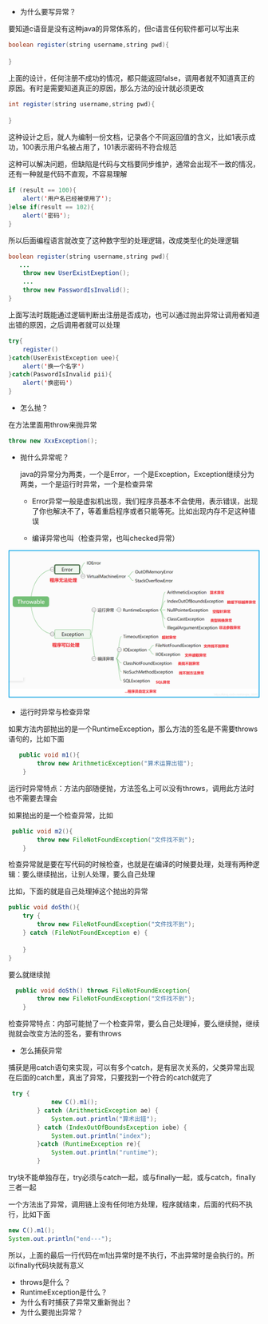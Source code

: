 - 为什么要写异常？

要知道c语音是没有这种java的异常体系的，但c语言任何软件都可以写出来

```java
boolean register(string username,string pwd){
    
}
```

上面的设计，任何注册不成功的情况，都只能返回false，调用者就不知道真正的原因。有时是需要知道真正的原因，那么方法的设计就必须更改

```java
int register(string username,string pwd){
    
}
```

这种设计之后，就人为编制一份文档，记录各个不同返回值的含义，比如1表示成功，100表示用户名被占用了，101表示密码不符合规范

这种可以解决问题，但缺陷是代码与文档要同步维护，通常会出现不一致的情况，还有一种就是代码不直观，不容易理解

```java
if (result == 100){
    alert('用户名已经被使用了');
}else if(result == 102){
    alert('密码');
}
```

所以后面编程语言就改变了这种数字型的处理逻辑，改成类型化的处理逻辑

```java
boolean register(string username,string pwd){
   ...
    throw new UserExistExeption();
    ...
    throw new PasswordIsInvalid();
}
```

上面写法时既能通过逻辑判断出注册是否成功，也可以通过抛出异常让调用者知道出错的原因，之后调用者就可以处理

```java
try{
    register()
}catch(UserExistException uee){
    alert('换一个名字')
}catch(PaswordIsInvalid pii){
    alert('换密码')
}
```

- 怎么抛？

在方法里面用throw来抛异常

```java
throw new XxxException();
```

- 抛什么异常呢？

  java的异常分为两类，一个是Error，一个是Exception，Exception继续分为两类，一个是运行时异常，一个是检查异常

  - Error异常一般是虚拟机出现，我们程序员基本不会使用，表示错误，出现了你也解决不了，等着重启程序或者只能等死。比如出现内存不足这种错误

  - 编译异常也叫（检查异常，也叫checked异常）



![exception_leibie](images/exception_leibie.png)

- 运行时异常与检查异常

​	如果方法内部抛出的是一个RuntimeException，那么方法的签名是不需要throws语句的，比如下面

```java
   public void m1(){
        throw new ArithmeticException("算术运算出错");
    }
```

​	运行时异常特点：方法内部随便抛，方法签名上可以没有throws，调用此方法时也不需要去理会

如果抛出的是一个检查异常，比如

```java
 public void m2(){
        throw new FileNotFoundException("文件找不到");
    }
```

检查异常就是要在写代码的时候检查，也就是在编译的时候要处理，处理有两种逻辑：要么继续抛出，让别人处理，要么自己处理

比如，下面的就是自己处理掉这个抛出的异常

```java
public void doSth(){
    try {
        throw new FileNotFoundException("文件找不到");
    } catch (FileNotFoundException e) {

    }
}
```

要么就继续抛

```java
  public void doSth() throws FileNotFoundException{
        throw new FileNotFoundException("文件找不到");
    }
```

检查异常特点：内部可能抛了一个检查异常，要么自己处理掉，要么继续抛，继续抛就会改变方法的签名，要有throws

- 怎么捕获异常

捕获是用catch语句来实现，可以有多个catch，是有层次关系的，父类异常出现在后面的catch里，真出了异常，只要找到一个符合的catch就完了

```java
 try {
            new C().m1();
        } catch (ArithmeticException ae) {
            System.out.println("算术出错");
        } catch (IndexOutOfBoundsException iobe) {
            System.out.println("index");
        }catch (RuntimeException re){
            System.out.println("runtime");
        }
```

try块不能单独存在，try必须与catch一起，或与finally一起，或与catch，finally三者一起

一个方法出了异常，调用链上没有任何地方处理，程序就结束，后面的代码不执行，比如下面

```java
new C().m1();
System.out.println("end---");
```

所以，上面的最后一行代码在m1出异常时是不执行，不出异常时是会执行的。所以finally代码块就有意义



- throws是什么？
- RuntimeException是什么？
- 为什么有时捕获了异常又重新抛出？
- 为什么要抛出异常？